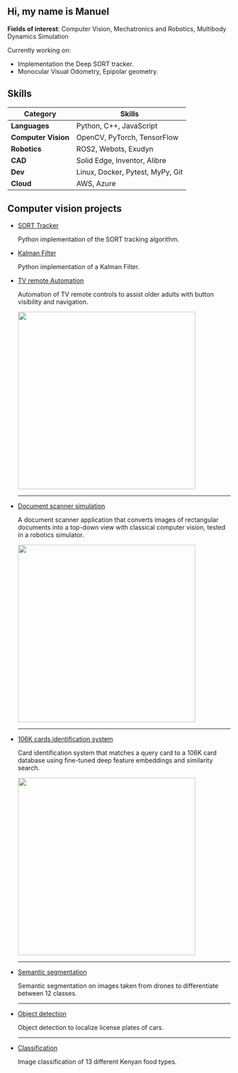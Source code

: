 ## Hi, my name is Manuel

**Fields of interest**: Computer Vision, Mechatronics and Robotics, Multibody Dynamics Simulation

Currently working on:
- Implementation the Deep SORT tracker.
- Monocular Visual Odometry, Epipolar geometry.


## Skills
| Category   | Skills                                      |
|------------|---------------------------------------------|
| **Languages**       | Python, C++, JavaScript                 |
| **Computer Vision** | OpenCV, PyTorch, TensorFlow             |
| **Robotics**        | ROS2, Webots, Exudyn                    |
| **CAD**             | Solid Edge, Inventor, Alibre            |
| **Dev**             | Linux, Docker, Pytest, MyPy, Git        |
| **Cloud**           | AWS, Azure                              |


## Computer vision projects

- [SORT Tracker](https://github.com/ManuelZ/sort-tracker)

    Python implementation of the SORT tracking algorithm.


- [Kalman Filter](https://github.com/ManuelZ/Kalman-Filter)

    Python implementation of a Kalman Filter.

- [TV remote Automation](https://github.com/ManuelZ/tv_automation)

    Automation of TV remote controls to assist older adults with button visibility and navigation.

  <img src="https://github.com/user-attachments/assets/28ae9f19-e71e-43fb-9d12-bf05d15a9e1b" width="400"/>

  ---

- [Document scanner simulation](https://github.com/ManuelZ/document_scanner_simulation)

    A document scanner application that converts images of rectangular documents into a top-down view with classical computer vision, tested in a robotics simulator.

  <img src="https://github.com/user-attachments/assets/1c1308e4-77e7-4d59-8985-8125d455b3bf" width="400"/>

  ---

- [106K cards identification system](https://github.com/ManuelZ/cards-identification)

    Card identification system that matches a query card to a 106K card database using fine-tuned deep feature embeddings and similarity search.

    <img src="https://github.com/user-attachments/assets/0de32173-4b63-445c-84b1-8429890a1f60" width="400"/>

  ---

- [Semantic segmentation](https://github.com/ManuelZ/DLPT-semantic-segmentation)

    Semantic segmentation on images taken from drones to differentiate between 12 classes.

  ---

- [Object detection](https://github.com/ManuelZ/DLPT-license-plate-detection)

    Object detection to localize license plates of cars.

  ---

- [Classification](https://github.com/ManuelZ/DLPT-food-classification)

    Image classification of 13 different Kenyan food types.

